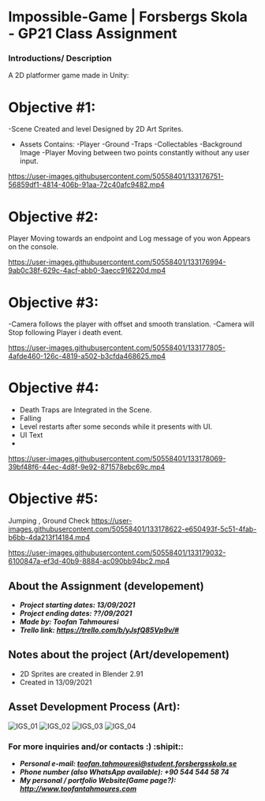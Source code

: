 # Impossible-Game | Forsbergs Skola - GP21 Class Assignment 

### Introductions/ Description
A 2D platformer game made in Unity:

# Objective #1:
-Scene Created and level Designed by 2D Art Sprites.
- Assets Contains:
   -Player
   -Ground
   -Traps
   -Collectables
   -Background Image
-Player Moving between two points constantly without any user input. 

https://user-images.githubusercontent.com/50558401/133176751-56859df1-4814-406b-91aa-72c40afc9482.mp4

# Objective #2:
Player Moving towards an endpoint and Log message of you won Appears on the console.

https://user-images.githubusercontent.com/50558401/133176994-9ab0c38f-629c-4acf-abb0-3aecc916220d.mp4

# Objective #3:
-Camera follows the player with offset and smooth translation.
-Camera will Stop following Player i death event.

https://user-images.githubusercontent.com/50558401/133177805-4afde460-126c-4819-a502-b3cfda468625.mp4

# Objective #4:

- Death Traps are Integrated in the Scene.
- Falling
- Level restarts after some seconds while it presents with UI.
- UI Text
- 
https://user-images.githubusercontent.com/50558401/133178069-39bf48f6-44ec-4d8f-9e92-871578ebc69c.mp4

# Objective #5:
Jumping , Ground Check
https://user-images.githubusercontent.com/50558401/133178622-e650493f-5c51-4fab-b6bb-4da213f14184.mp4



https://user-images.githubusercontent.com/50558401/133179032-6100847a-ef3d-40b9-8884-ac090bb94bc2.mp4




## About the Assignment (developement)
- ***Project starting dates: 13/09/2021***
- ***Project ending dates: ??/09/2021***
- ***Made by: Toofan Tahmouresi***
- ***Trello link: https://trello.com/b/yJsfQ85Vp9v/#***

## Notes about the project (Art/developement)
- 2D Sprites are created in Blender 2.91 
- Created in 13/09/2021
## Asset Development Process (Art):

![IGS_01](https://user-images.githubusercontent.com/50558401/133180219-56d27354-9480-401b-b671-d1f4f61660a5.JPG)
![IGS_02](https://user-images.githubusercontent.com/50558401/133180237-5b826625-f072-4a18-a72e-d6d538289123.JPG)
![IGS_03](https://user-images.githubusercontent.com/50558401/133180248-2da791f0-b27c-42d1-acc4-0241162faffc.JPG)
![IGS_04](https://user-images.githubusercontent.com/50558401/133180260-66931431-c3b0-4485-8f10-af3c70857f4e.JPG)


### For more inquiries and/or contacts :) :shipit:: 
 - ***Personal e-mail: toofan.tahmouresi@student.forsbergsskola.se***
 - ***Phone number (also WhatsApp available): +90 544 544 58 74***
 - ***My personal / portfolio Website(Game page?): http://www.toofantahmoures.com***
